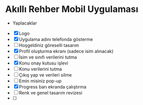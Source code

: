 # Akıllı Rehber Mobil Uygulaması

- Yaplacaklar
- [x] Logo
- [x] Uygulama adını telefonda gösterme
- [ ] Hoşgeldiniz göreselli tasarım
- [x] Profil oluşturma ekranı (sadece isim alınacak)
- [ ] İsim ve sınıfı verilerini tutma
- [x] Konu onay kutusu işlevi
- [ ] Konu verilerini tutma
- [ ] Çıkış yap ve verileri silme
- [ ] Emin misiniz pop-up
- [x] Progress barı ekranda çalıştırma
- [ ] Renk ve genel tasarım revizesi
- [ ] 
